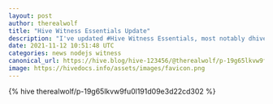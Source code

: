 ```yaml
---
layout: post
author: therealwolf
title: "Hive Witness Essentials Update"
description: "I've updated #Hive Witness Essentials, most notably dhive/hive-js and also fixed a few small bugs."
date: 2021-11-12 10:51:48 UTC
categories: news nodejs witness
canonical_url: https://hive.blog/hive-123456/@therealwolf/p-19g65lkvw9fu0l191d09e3d22cd302
image: https://hivedocs.info/assets/images/favicon.png
---
```

{% hive therealwolf/p-19g65lkvw9fu0l191d09e3d22cd302 %}
